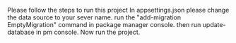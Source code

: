 Please follow the steps to run this project
In appsettings.json please change the data source to your sever name.
run the "add-migration EmptyMigration" command in package manager console.
then run update-database in pm console.
Now run the project.
